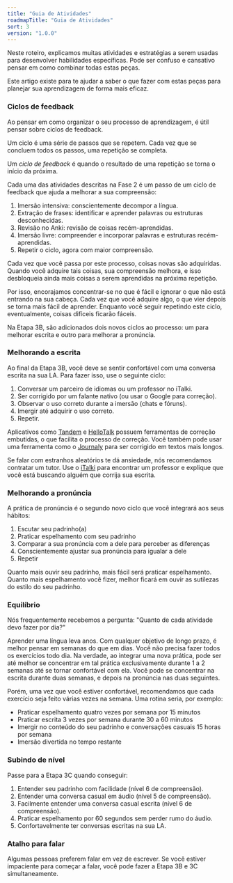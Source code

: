 ```yaml
---
title: "Guia de Atividades"
roadmapTitle: "Guia de Atividades"
sort: 3
version: "1.0.0"
---
```


Neste roteiro, explicamos muitas atividades e estratégias a serem usadas para desenvolver habilidades específicas. Pode ser confuso e cansativo pensar em como combinar todas estas peças.

Este artigo existe para te ajudar a saber o que fazer com estas peças para planejar sua aprendizagem de forma mais eficaz.

### Ciclos de feedback
Ao pensar em como organizar o seu processo de aprendizagem, é útil pensar sobre ciclos de feedback.

Um ciclo é uma série de passos que se repetem. Cada vez que se concluem todos os passos, uma repetição se completa.

Um _ciclo de feedback_ é quando o resultado de uma repetição se torna o início da próxima.

Cada uma das atividades descritas na Fase 2 é um passo de um ciclo de feedback que ajuda a melhorar a sua compreensão:

1. Imersão intensiva: conscientemente decompor a língua.
1. Extração de frases: identificar e aprender palavras ou estruturas desconhecidas.
1. Revisão no Anki: revisão de coisas recém-aprendidas.
1. Imersão livre: compreender e incorporar palavras e estruturas recém-aprendidas.
1. Repetir o ciclo, agora com maior compreensão.

Cada vez que você passa por este processo, coisas novas são adquiridas. Quando você adquire tais coisas, sua compreensão melhora, e isso desbloqueia ainda mais coisas a serem aprendidas na próxima repetição.

Por isso, encorajamos concentrar-se no que é fácil e ignorar o que não está entrando na sua cabeça. Cada vez que você adquire algo, o que vier depois se torna mais fácil de aprender. Enquanto você seguir repetindo este ciclo, eventualmente, coisas difíceis ficarão fáceis.

Na Etapa 3B, são adicionados dois novos ciclos ao processo: um para melhorar escrita e outro para melhorar a pronúncia.

### Melhorando a escrita
Ao final da Etapa 3B, você deve se sentir confortável com uma conversa escrita na sua LA. Para fazer isso, use o seguinte ciclo:

1. Conversar um parceiro de idiomas ou um professor no iTalki.
1. Ser corrigido por um falante nativo (ou usar o Google para correção).
1. Observar o uso correto durante a imersão (chats e fóruns).
1. Imergir até adquirir o uso correto.
1. Repetir.

Aplicativos como [Tandem][tandem] e [HelloTalk][hello-talk] possuem ferramentas de correção embutidas, o que facilita o processo de correção. Você também pode usar uma ferramenta como o [Journaly][journaly] para ser corrigido em textos mais longos.

Se falar com estranhos aleatórios te dá ansiedade, nós recomendamos contratar um tutor. Use o [iTalki][italki] para encontrar um professor e explique que você está buscando alguém que corrija sua escrita.

### Melhorando a pronúncia
A prática de pronúncia é o segundo novo ciclo que você integrará aos seus hábitos:

1. Escutar seu padrinho(a)
1. Praticar espelhamento com seu padrinho
1. Comparar a sua pronúncia com a dele para perceber as diferenças
1. Conscientemente ajustar sua pronúncia para igualar a dele
1. Repetir

Quanto mais ouvir seu padrinho, mais fácil será praticar espelhamento. Quanto mais espelhamento você fizer, melhor ficará em ouvir as sutilezas do estilo do seu padrinho.

### Equilíbrio
Nós frequentemente recebemos a pergunta: "Quanto de cada atividade devo fazer por dia?"

Aprender uma língua leva anos. Com qualquer objetivo de longo prazo, é melhor pensar em semanas do que em dias. Você não precisa fazer todos os exercícios todo dia. Na verdade, ao integrar uma nova prática, pode ser até melhor se concentrar em tal prática exclusivamente durante 1 a 2 semanas até se tornar confortável com ela. Você pode se concentrar na escrita durante duas semanas, e depois na pronúncia nas duas seguintes.

Porém, uma vez que você estiver confortável, recomendamos que cada exercício seja feito várias vezes na semana. Uma rotina seria, por exemplo:
* Praticar espelhamento quatro vezes por semana por 15 minutos
* Praticar escrita 3 vezes por semana durante 30 a 60 minutos
* Imergir no conteúdo do seu padrinho e conversações casuais 15 horas por semana
* Imersão divertida no tempo restante

### Subindo de nível
Passe para a Etapa 3C quando conseguir:

1. Entender seu padrinho com facilidade (nível 6 de compreensão).
1. Entender uma conversa casual em áudio (nível 5 de compreensão).
1. Facilmente entender uma conversa casual escrita (nível 6 de compreensão).
1. Praticar espelhamento por 60 segundos sem perder rumo do áudio.
1. Confortavelmente ter conversas escritas na sua LA.

### Atalho para falar
Algumas pessoas preferem falar em vez de escrever. Se você estiver impaciente para começar a falar, você pode fazer a Etapa 3B e 3C simultaneamente.

[hello-talk]: https://brc.hellotalk.com/refold
[tandem]: https://www.tandem.net/
[journaly]: http://journaly.com/
[italki]: http://go.italki.com/refold